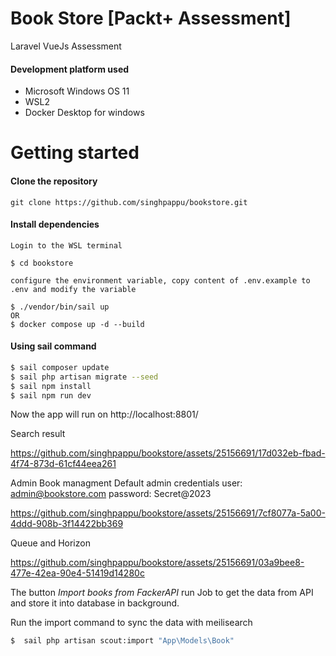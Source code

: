 # Book Store [Packt+ Assessment]
Laravel VueJs Assessment

#### Development platform used
- Microsoft Windows OS 11
- WSL2
- Docker Desktop for windows

# Getting started
#### Clone the repository
```
git clone https://github.com/singhpappu/bookstore.git
```
#### Install dependencies
```
Login to the WSL terminal

$ cd bookstore

configure the environment variable, copy content of .env.example to .env and modify the variable

$ ./vendor/bin/sail up
OR 
$ docker compose up -d --build

```
#### Using sail command
```bash
$ sail composer update
$ sail php artisan migrate --seed
$ sail npm install
$ sail npm run dev
```
Now the app will run on http://localhost:8801/


Search result

https://github.com/singhpappu/bookstore/assets/25156691/17d032eb-fbad-4f74-873d-61cf44eea261



Admin Book managment
Default admin credentials
user: admin@bookstore.com
password: Secret@2023

https://github.com/singhpappu/bookstore/assets/25156691/7cf8077a-5a00-4ddd-908b-3f14422bb369

Queue and Horizon

https://github.com/singhpappu/bookstore/assets/25156691/03a9bee8-477e-42ea-90e4-51419d14280c

The button *Import books from FackerAPI* run Job to get the data from API and store it into database in background.

Run the import command to sync the data with meilisearch
```bash
$  sail php artisan scout:import "App\Models\Book"
```
